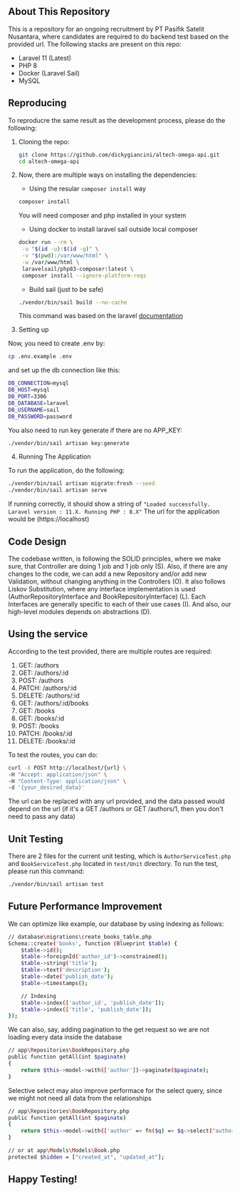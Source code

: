 ## About This Repository

This is a repository for an ongoing recruitment by PT Pasifik Satelit Nusantara, where candidates are required to do backend test based on the provided url. The following stacks are present on this repo:

- Laravel 11 (Latest)
- PHP 8
- Docker (Laravel Sail)
- MySQL

## Reproducing

To reproducre the same result as the development process, please do the following:

1. Cloning the repo:
   ```bash
   git clone https://github.com/dickygiancini/altech-omega-api.git
   cd altech-omega-api
   ```

2. Now, there are multiple ways on installing the dependencies:
   - Using the resular `composer install` way
   ```bash
   composer install
   ```
   You will need composer and php installed in your system

   - Using docker to install laravel sail outside local composer
   ```bash
   docker run --rm \
    -u "$(id -u):$(id -g)" \
    -v "$(pwd):/var/www/html" \
    -w /var/www/html \
    laravelsail/php83-composer:latest \
    composer install --ignore-platform-reqs
   ```

   - Build sail (just to be safe)
   ```bash
   ./vendor/bin/sail build --no-cache
   ```

   This command was based on the laravel [documentation](https://laravel.com/docs/11.x/sail#installing-composer-dependencies-for-existing-projects)

3. Setting up

Now, you need to create .env by:
```bash
cp .env.example .env
```
and set up the db connection like this:
```bash
DB_CONNECTION=mysql
DB_HOST=mysql
DB_PORT=3306
DB_DATABASE=laravel
DB_USERNAME=sail
DB_PASSWORD=password
```
You also need to run key generate if there are no APP_KEY:
```bash
./vendor/bin/sail artisan key:generate
```

4. Running The Application

To run the application, do the following:
```bash
./vendor/bin/sail artisan migrate:fresh --seed
./vendor/bin/sail artisan serve
```
If running correctly, it should show a string of `"Loaded successfully. Laravel version : 11.X. Running PHP : 8.X"`
The url for the application would be (https://localhost)

## Code Design

The codebase written, is following the SOLID principles, where we make sure, that Controller are doing 1 job and 1 job only (S). Also, if there are any changes to the code, we can add a new Repository and/or add new Validation, without changing anything in the Controllers (O). It also follows Liskov Substitution, where any interface implementation is used (AuthorRepositoryInterface and BookRepositoryInterface) (L). Each Interfaces are generally specific to each of their use cases (I). And also, our high-level modules depends on abstractions (D).

## Using the service

According to the test provided, there are multiple routes are required:
1. GET: /authors
2. GET: /authors/:id
3. POST: /authors
4. PATCH: /authors/:id
5. DELETE: /authors/:id
6. GET: /authors/:id/books
7. GET: /books
8. GET: /books/:id
9. POST: /books
10. PATCH: /books/:id
11. DELETE: /books/:id


To test the routes, you can do:
```bash
curl -X POST http://localhost/{url} \
-H "Accept: application/json" \
-H "Content-Type: application/json" \
-d '{your_desired_data}'
```

The url can be replaced with any url provided, and the data passed would depend on the url (if it's a GET /authors or GET /authors/1, then you don't need to pass any data)

## Unit Testing

There are 2 files for the current unit testing, which is `AuthorServiceTest.php` and `BookServiceTest.php` located in `test/Unit` directory. To run the test, please run this command:

```bash
./vendor/bin/sail artisan test
```

## Future Performance Improvement

We can optimize like example, our database by using indexing as follows:
```bash
// database\migrations\create_books_table.php
Schema::create('books', function (Blueprint $table) {
    $table->id();
    $table->foreignId('author_id')->constrained();
    $table->string('title');
    $table->text('description');
    $table->date('publish_date');
    $table->timestamps();

    // Indexing
    $table->index(['author_id', 'publish_date']);
    $table->index(['title', 'publish_date']);
});
```

We can also, say, adding pagination to the get request so we are not loading every data inside the database
```bash
// app\Repositories\BookRepository.php
public function getAll(int $paginate)
{
    return $this->model->with(['author'])->paginate($paginate);
}
```

Selective select may also improve performace for the select query, since we might not need all data from the relationships
```bash
// app\Repositories\BookRepository.php
public function getAll(int $paginate)
{
    return $this->model->with(['author' => fn($q) => $q->select("author_id", "name", "bio") ])->select("author_id", "title", "description", "publish_date")->paginate($paginate);
}

// or at app\Models\Models\Book.php
protected $hidden = ["created_at", "updated_at"];
```

## Happy Testing!
